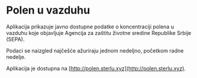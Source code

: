 # Polen u vazduhu

Aplikacija prikazuje javno dostupne podatke o koncentraciji polena u vazduhu koje objavljuje Agencija za zaštitu životne sredine Republike Srbije (SEPA).

Podaci se naizgled najčešće ažuriraju jednom nedeljno, početkom radne nedelje.

Aplikacija je dostupna na [http://polen.sterlu.xyz](http://polen.sterlu.xyz).
